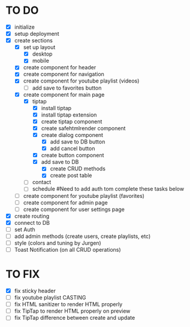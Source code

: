 # TO DO

- [x] initialize
- [x] setup deployment
- [x] create sections
  - [x] set up layout
    - [x] desktop
    - [x] mobile
  - [x] create component for header
  - [x] create component for navigation
  - [x] create component for youtube playlist (videos)
    - [ ] add save to favorites button
  - [x] create component for main page
    - [x] tiptap
      - [x] install tiptap
      - [x] install tiptap extension
      - [x] create tiptap component
      - [x] create safehtmlrender component
      - [x] create dialog component
        - [x] add save to DB button
        - [x] add cancel button
      - [x] create button component
      - [x] add save to DB
        - [x] create CRUD methods
        - [x] create post table
    - [ ] contact
    - [ ] schedule
    #Need to add auth tom complete these tasks below
  - [ ] create component for youtube playlist (favorites)
  - [ ] create component for admin page
  - [ ] create component for user settings page
- [x] create routing
- [x] connect to DB
- [ ] set Auth
- [ ] add admin methods (create users, create playlists, etc)
- [ ] style (colors and tuning by Jurgen)
- [ ] Toast Notification (on all CRUD operations)

# TO FIX

-[x] fix sticky header
-[ ] fix youtube playlist CASTING
-[ ] fix HTML sanitizer to render HTML properly
-[ ] fix TipTap to render HTML properly on preview
-[ ] fix TipTap difference between create and update